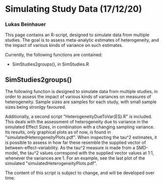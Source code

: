 # **Simulating Study Data (17/12/20)**
### Lukas Beinhauer

This page contains an R-script, designed to simulate data from multiple studies. The goal is to assess meta-analytic estimates of heterogeneity, and the impact of various kinds of variance on such estimates.

Currently, the following functions are contained:
- SimStudies2groups(), in SimStudies.R

## SimStudies2groups()

The following function is designed to simulate data from multiple studies, in order to assess the impact of various kinds of variances on measures of heterogeneity. Sample sizes are samples for each study, with small sample sizes being stronlgy favoured.

Additionally, a second script "HeterogeneityDueToVar(ES).R" is included. This deals with the assessment of heterogeneity due to variance in the simulated Effect Sizes, in combination with a changing sampling variance. Its results, only graphical plots as of now, is found in "simulatedHeterogeneityPlots.pdf".
When inspecting the tau^2 estimates, it is possible to assess in how far these resemble the supplied vector of between-effect-variability. As the tau^2 measure is made from a SMD-model, the tau^2 values correspond with the supplied vector values at 1:1, whenever the variances are 1. For an example, see the last plot of the simulated "simulatedHeterogeneityPlots.pdf".

The content of this script is subject to change, and will be developed over time.